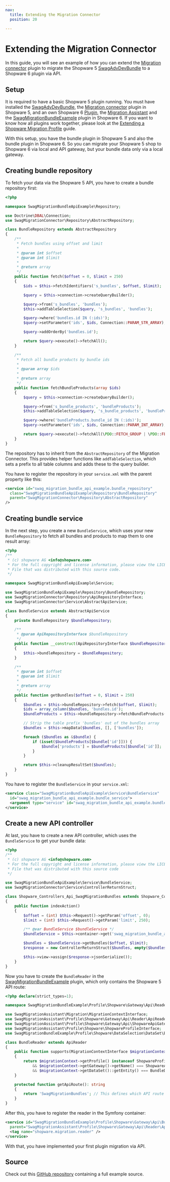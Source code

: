 ```yaml
---
nav:
  title: Extending the Migration Connector
  position: 20

---
```


# Extending the Migration Connector

In this guide, you will see an example of how you can extend the [Migration connector](https://github.com/shopware/SwagMigrationConnector) plugin to migrate the Shopware 5 [SwagAdvDevBundle](https://github.com/shopwareLabs/SwagAdvDevBundle) to a Shopware 6 plugin via API.

## Setup

It is required to have a basic Shopware 5 plugin running. You must have installed the [SwagAdvDevBundle](https://github.com/shopwareLabs/SwagAdvDevBundle), the [Migration connector](https://github.com/shopware/SwagMigrationConnector) plugin in Shopware 5, and an own Shopware 6 [Plugin](../../../../guides/plugins/plugins/plugin-base-guide#create-your-first-plugin), the [Migration Assistant](https://github.com/shopware/SwagMigrationAssistant) and the [SwagMigrationBundleExample](extending-a-shopware-migration-profile) plugin in Shopware 6. If you want to know how all plugins work together, please look at the [Extending a Shopware Migration Profile](extending-a-shopware-migration-profile) guide.

With this setup, you have the bundle plugin in Shopware 5 and also the bundle plugin in Shopware 6. So you can migrate your Shopware 5 shop to Shopware 6 via local and API gateway, but your bundle data only via a local gateway.

## Creating bundle repository

To fetch your data via the Shopware 5 API, you have to create a bundle repository first:

```php
<?php

namespace SwagMigrationBundleApiExample\Repository;

use Doctrine\DBAL\Connection;
use SwagMigrationConnector\Repository\AbstractRepository;

class BundleRepository extends AbstractRepository
{
    /**
     * Fetch bundles using offset and limit
     *
     * @param int $offset
     * @param int $limit
     *
     * @return array
     */
    public function fetch($offset = 0, $limit = 250)
    {
        $ids = $this->fetchIdentifiers('s_bundles', $offset, $limit);

        $query = $this->connection->createQueryBuilder();

        $query->from('s_bundles', 'bundles');
        $this->addTableSelection($query, 's_bundles', 'bundles');

        $query->where('bundles.id IN (:ids)');
        $query->setParameter('ids', $ids, Connection::PARAM_STR_ARRAY);

        $query->addOrderBy('bundles.id');

        return $query->execute()->fetchAll();
    }

    /**
     * Fetch all bundle products by bundle ids
     *
     * @param array $ids
     *
     * @return array
     */
    public function fetchBundleProducts(array $ids)
    {
        $query = $this->connection->createQueryBuilder();

        $query->from('s_bundle_products', 'bundleProducts');
        $this->addTableSelection($query, 's_bundle_products', 'bundleProducts');

        $query->where('bundleProducts.bundle_id IN (:ids)');
        $query->setParameter('ids', $ids, Connection::PARAM_INT_ARRAY);

        return $query->execute()->fetchAll(\PDO::FETCH_GROUP | \PDO::FETCH_COLUMN);
    }
}
```

The repository has to inherit from the `AbstractRepository` of the Migration Connector. This provides helper functions like `addTableSelection`, which sets a prefix to all table columns and adds these to the query builder.

You have to register the repository in your `service.xml` with the parent property like this:

```xml
<service id="swag_migration_bundle_api_example.bundle_repository"
  class="SwagMigrationBundleApiExample\Repository\BundleRepository"
  parent="SwagMigrationConnector\Repository\AbstractRepository"
/>
```

## Creating bundle service

In the next step, you create a new `BundleService`, which uses your new `BundleRepository` to fetch all bundles and products to map them to one result array:

```php
<?php
/**
 * (c) shopware AG <info@shopware.com>
 * For the full copyright and license information, please view the LICENSE
 * File that was distributed with this source code.
 */

namespace SwagMigrationBundleApiExample\Service;

use SwagMigrationBundleApiExample\Repository\BundleRepository;
use SwagMigrationConnector\Repository\ApiRepositoryInterface;
use SwagMigrationConnector\Service\AbstractApiService;

class BundleService extends AbstractApiService
{
    private BundleRepository $bundleRepository;

    /**
     * @param ApiRepositoryInterface $bundleRepository
     */
    public function __construct(ApiRepositoryInterface $bundleRepository)
    {
        $this->bundleRepository = $bundleRepository;
    }

    /**
     * @param int $offset
     * @param int $limit
     *
     * @return array
     */
    public function getBundles($offset = 0, $limit = 250)
    {
        $bundles = $this->bundleRepository->fetch($offset, $limit);
        $ids = array_column($bundles, 'bundles.id');
        $bundleProducts = $this->bundleRepository->fetchBundleProducts($ids);

        // Strip the table prefix 'bundles' out of the bundles array
        $bundles = $this->mapData($bundles, [], ['bundles']);

        foreach ($bundles as &$bundle) {
            if (isset($bundleProducts[$bundle['id']])) {
                $bundle['products'] = $bundleProducts[$bundle['id']];
            }
        }

        return $this->cleanupResultSet($bundles);
    }
}
```

You have to register the `BundleService` in your `service.xml`:

```xml
<service class="SwagMigrationBundleApiExample\Service\BundleService"
  id="swag_migration_bundle_api_example.bundle_service">
  <argument type="service" id="swag_migration_bundle_api_example.bundle_repository" />
</service>
```

## Create a new API controller

At last, you have to create a new API controller, which uses the `BundleService` to get your bundle data:

```php
<?php
/**
 * (c) shopware AG <info@shopware.com>
 * For the full copyright and license information, please view the LICENSE
 * File that was distributed with this source code
 */

use SwagMigrationBundleApiExample\Service\BundleService;
use SwagMigrationConnector\Service\ControllerReturnStruct;

class Shopware_Controllers_Api_SwagMigrationBundles extends Shopware_Controllers_Api_Rest
{
    public function indexAction()
    {
        $offset = (int) $this->Request()->getParam('offset', 0);
        $limit = (int) $this->Request()->getParam('limit', 250);

        /** @var BundleService $bundleService */
        $bundleService = $this->container->get('swag_migration_bundle_api_example.bundle_service');

        $bundles = $bundleService->getBundles($offset, $limit);
        $response = new ControllerReturnStruct($bundles, empty($bundles));

        $this->view->assign($response->jsonSerialize());
    }
}
```

Now you have to create the `BundleReader` in the [SwagMigrationBundleExample](extending-a-shopware-migration-profile) plugin, which only contains the Shopware 5 API route:

```php
<?php declare(strict_types=1);

namespace SwagMigrationBundleExample\Profile\Shopware\Gateway\Api\Reader;

use SwagMigrationAssistant\Migration\MigrationContextInterface;
use SwagMigrationAssistant\Profile\Shopware\Gateway\Api\Reader\ApiReader;
use SwagMigrationAssistant\Profile\Shopware\Gateway\Api\ShopwareApiGateway;
use SwagMigrationAssistant\Profile\Shopware\ShopwareProfileInterface;
use SwagMigrationBundleExample\Profile\Shopware\DataSelection\DataSet\BundleDataSet;

class BundleReader extends ApiReader
{
    public function supports(MigrationContextInterface $migrationContext): bool
    {
        return $migrationContext->getProfile() instanceof ShopwareProfileInterface
            && $migrationContext->getGateway()->getName() === ShopwareApiGateway::GATEWAY_NAME
            && $migrationContext->getDataSet()::getEntity() === BundleDataSet::getEntity();
    }

    protected function getApiRoute(): string
    {
        return 'SwagMigrationBundles'; // This defines which API route should called
    }
}
```

After this, you have to register the reader in the Symfony container:

```xml
<service id="SwagMigrationBundleExample\Profile\Shopware\Gateway\Api\BundleReader"
  parent="SwagMigrationAssistant\Profile\Shopware\Gateway\Api\Reader\ApiReader">
  <tag name="shopware.migration.reader" />
</service>
```

With that, you have implemented your first plugin migration via API.

## Source

Check out this [GitHub repository](https://github.com/shopware/swag-docs-extending-shopware-migration-connector) containing a full example source.
